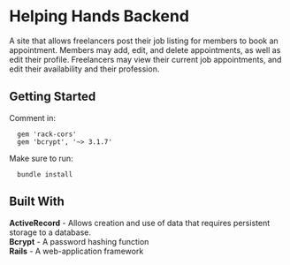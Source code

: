 # Helping Hands Backend

  A site that allows freelancers post their job listing for members to book an appointment. Members may add, edit, and delete appointments, as well as edit their profile. Freelancers may view their current job appointments, and edit their availability and their profession.


## Getting Started

  Comment in:

  ```
    gem 'rack-cors'
    gem 'bcrypt', '~> 3.1.7'
  ```

  Make sure to run:

  ```
    bundle install
  ```


## Built With

  **ActiveRecord** - Allows creation and use of data that requires persistent storage to a database.
  <br>
  **Bcrypt** - A password hashing function
  <br>
  **Rails** - A web-application framework
